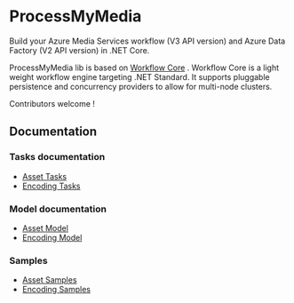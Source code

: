 # ProcessMyMedia
Build your Azure Media Services workflow (V3 API version) and Azure Data Factory (V2 API version) in .NET Core. 

ProcessMyMedia lib is based on [Workflow Core](https://github.com/danielgerlag/workflow-core) . Workflow Core is a light weight workflow engine targeting .NET Standard. It supports pluggable persistence and concurrency providers to allow for multi-node clusters. 

Contributors welcome !

## Documentation

### Tasks documentation

* [Asset Tasks](ProcessMyMedia/Tasks/Media/Asset)
* [Encoding Tasks](ProcessMyMedia/Tasks/Media/Encoding)

### Model documentation

* [Asset Model](ProcessMyMedia/Model/Asset)
* [Encoding Model](ProcessMyMedia/Model/Encoding)

### Samples

* [Asset Samples](ProcessMyMedia.Samples/Samples/Asset)
* [Encoding Samples](ProcessMyMedia.Samples/Samples/Encoding)
